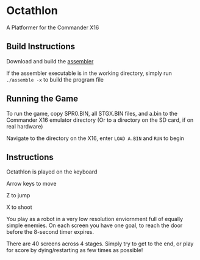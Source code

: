 # Octathlon

A Platformer for the Commander X16

## Build Instructions

Download and build the [assembler](https://github.com/asutton24/6502assembler)

If the assembler executable is in the working directory, simply run `./assemble -x` to build the program file

## Running the Game

To run the game, copy SPR0.BIN, all STGX.BIN files, and a.bin to the Commander X16 emulator directory (Or to a directory on the SD card, if on real hardware)

Navigate to the directory on the X16, enter `LOAD A.BIN` and `RUN` to begin

## Instructions

Octathlon is played on the keyboard

Arrow keys to move

Z to jump

X to shoot

You play as a robot in a very low resolution enviornment full of equally simple enemies. On each screen you have one goal, to reach the door before the 8-second timer expires.

There are 40 screens across 4 stages. Simply try to get to the end, or play for score by dying/restarting as few times as possible!

